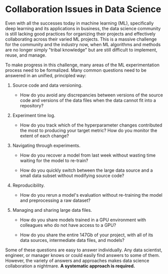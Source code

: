 # Collaboration Issues in Data Science

Even with all the successes today in machine learning (ML), specifically deep
learning and its applications in business, the data science community is still
lacking good practices for organizing their projects and effectively
collaborating across their varied ML projects. This is a massive challenge for
the community and the industry now, when ML algorithms and methods are no longer
simply "tribal knowledge" but are still difficult to implement, reuse, and
manage.

To make progress in this challenge, many areas of the ML experimentation process
need to be formalized. Many common questions need to be answered in an unified,
principled way:

1. Source code and data versioning.

    - How do you avoid any discrepancies between versions of the source code and
      versions of the data files when the data cannot fit into a repository?

2. Experiment time log.

    - How do you track which of the hyperparameter changes contributed the most
      to producing your target metric? How do you monitor the extent of each
      change?

3. Navigating through experiments.

    - How do you recover a model from last week without wasting time waiting for
      the model to re-train?

    - How do you quickly switch between the large data source and a small data
      subset without modifying source code?

4. Reproducibility.

    - How do you rerun a model's evaluation without re-training the model and
      preprocessing a raw dataset?

5. Managing and sharing large data files.

    - How do you share models trained in a GPU environment with colleagues who
      do not have access to a GPU?

    - How do you share the entire 147Gb of your project, with all of its data
      sources, intermediate data files, and models?

Some of these questions are easy to answer individually. Any data scientist,
engineer, or manager knows or could easily find answers to some of them.
However, the variety of answers and approaches makes data science collaboration
a nightmare. **A systematic approach is required.**
